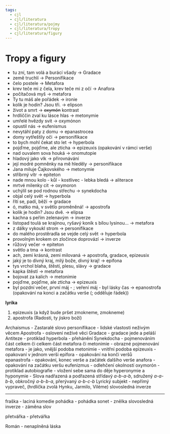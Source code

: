 ```yaml
---
tags:
  - cjl
  - cjl/literatura
  - cjl/literatura/pojmy
  - cjl/literatura/tropy
  - cjl/literatura/figury
---
```

# Tropy a figury

- tu zní, tam volá a burácí všady -> Gradace
- země truchlí -> Personifikace
- čelo postele -> Metafora
- krev teče mi z čela, krev teče mi z očí -> Anafora
- počítačová myš -> metafora
- Ty tu máš ale pořádek -> ironie
- kolik je hodin? Jsou tři. -> elipson
- život a smrt -> ~~oxymón~~ kontrast
- hrdliččin zval ku lásce hlas -> metonymie
- umřelé hvězdy svit -> oxymónon
- opustil nás -> eufenismus
- nevytáhl paty z domu -> epanastrocea
- domy vytřeštily oči -> personifikace
- to bych mohl čekat sto let -> hyperbola
- pojďme, pojďme, ale zticha -> epizeuxis (opakování v rámci verše)
- nad ouvalem sova houká -> onomutopie
- hladový jako vlk -> přirovnávání
- její modré pomněnky na mě hleděly -> personifikace
- Jana miluje Čajkovského -> metonymie
- stříbrný vítr -> epiteton
- nade mnou kolo - kůl - kostlivec - lebka bledá -> aliterace
- mrtvé milenky cit -> oxymoron
- uchýlil se pod rodnou střechu -> synekdocha
- objal celý svět -> hyperbola
- řítí se, padí, běží -> gradace
- ó, matko má, v světlo proměněná! -> apostrofa
- kolik je hodin? Jsou dvě. -> elipsa
- kachna s peřím zelenavým -> inverze
- listopad toulá se krajinou, ryšavý koník s bílou lysinou... -> metafora
- z dálky vykoukl strom -> personifikace
- do malého prostěradla se vejde celý svět -> hyperbola
- provolným krokem on zločince doprovází -> inverze
- růžový večer -> epiteton
- světlo a tma -> kontrast
- ach, zemi krásná, zemi milovaná -> apostrofa, gradace, epizeusix
- jaký je to divný kraj, milý bože, divný kraj! -> epifona
- tys vrchol blaha, štěstí, plesu, slávy -> gradace
- kapka štěstí -> metafora
- bojovat za kalich -> metonimie
- pojďme, pojďme, ale zticha -> epizeuxis
- byl pozdní večer, první máj - ; veření máj - byl lásky čas → epanostrofa (opakování na konci a začátku verše (; odděluje řádek))

**lyrika**
1. epizeuxis (a když bude pršet zmokneme, zmokneme)
2. apostrofa (Radosti, ty jiskro boží)


Archaismus - Zastaralé slovo
personifikace - lidské vlastosti neživým věcem
Apostrofa - oslovení neživé věci
Gradace - gradace jede a peláší
Antiteze - protiklad
hyperbola - přehánění
Synekdocha - pojmenováním část celkem či celkem část
metafora či metonimie - obrazné pojmenování
metafora - je jako, vnější podoba
metonimie - vnitřní podoba
epizeuxis - opakovaní v jednom verši 
epifora - opakování na konči veršů  
epanastrofa - opakování, konec verše a začátek dalšího verše
anafora - opakování na začátku veršu
eufenizmus - odlehčení okolností
oxymorón - protiklad
autobiografie - vložení sebe sama do děje
hyperonymie a hyponymie - Slova nadřazená a podřazená
střídavý _a-b-a-b_, sdružený _a-a-b-b_, obkročný _a-b-b-a_, přerývaný _a-b-c-b_
Lyrický subjekt - nepřímý vypraveč, (hrdlička zvolá Hynku, Jarmilo, Viléme)
slovosledná inverze

---

fraška - laciná komedie
pohádka - pohádka
sonet - znělka
slovosledná inverze - záměna slov

přetvářka  - přetvářka

Román - nenaplněná láska